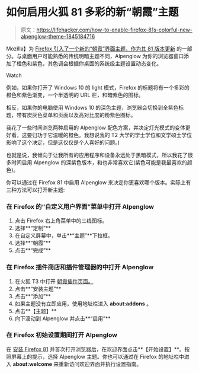 # 如何启用火狐 81 多彩的新“朝霞”主题

> 原文：<https://lifehacker.com/how-to-enable-firefox-81s-colorful-new-alpenglow-theme-1845184716>

Mozilla】为 [Firefox 引入了一个新的“朝霞”界面主题，作为其 81 版本更新](https://www.mozilla.org/en-US/firefox/81.0/releasenotes) 的一部分。与桌面用户可能熟悉的传统明暗主题不同，Alpenglow 为你的浏览器窗口添加了橙色和紫色，其色调会根据你桌面的系统级主题设置动态变化。

Watch

例如，如果你打开了 Windows 10 的 light 模式，Firefox 的标题将有一个多彩的橙色和紫色渐变，一个半透明的 URL 栏，和暗紫色的图标。

相反，如果你的电脑使用 Windows 10 的深色主题，浏览器会切换到全紫色标题，带有炭灰色菜单和页面以及高对比度的粉紫色图标。

我花了一些时间浏览两种启用的 Alpenglow 配色方案，并决定灯光模式的变体更好看，这要归功于它温暖的橙色。我想说我的 T2 大学的学士学位和文学硕士学位影响了这个决定，但是这仅仅是个人喜好的问题。)

也就是说，我倾向于让我所有的应用程序和设备永远处于黑暗模式，所以我花了很多时间启用 Alpenglow 的深紫色版本，和也非常喜欢它(紫色可能是我最喜欢的颜色)。

你可以通过在 Firefox 81 中启用 Alpenglow 来决定你更喜欢哪个版本。实际上有三种方法可以打开新主题:

### 在 Firefox 的“自定义用户界面”菜单中打开 Alpenglow

1.  点击 Firefox 右上角菜单中的三线图标。
2.  选择**“定制”**
3.  在自定义屏幕中，单击**“主题”**下拉框。
4.  选择**“朝霞”**
5.  点击**“完成”**

### 在 Firefox 插件商店和插件管理器的中打开 **Alpenglow**

1.  在火狐 T3 中打开 [朝霞插件页面。](https://addons.mozilla.org/en-US/firefox/addon/firefox-alpenglow)
2.  点击**“安装主题”**
3.  点击**“添加”**
4.  如果主题没有立即应用，使用地址栏进入 **about:addons** 。
5.  点击**【主题】**
6.  向下滚动到 Alpenglow 并点击**“启用”**

### 在 Firefox 初始设置期间打开 Alpenglow

在 [安装 Firefox 81](https://www.mozilla.org/en-US/firefox/81.0/releasenotes) 并首次打开浏览器后，在欢迎界面点击**【开始设置】**。按照屏幕上的提示，选择 Alpenglow 主题。你也可以通过在 Firefox 的地址栏中进入 **about:welcome** 来重新访问欢迎界面并执行设置指南。